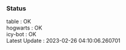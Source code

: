 ### Status


table : OK  
hogwarts : OK  
icy-bot : OK  
Latest Update : 2023-02-26 04:10:06.260701
